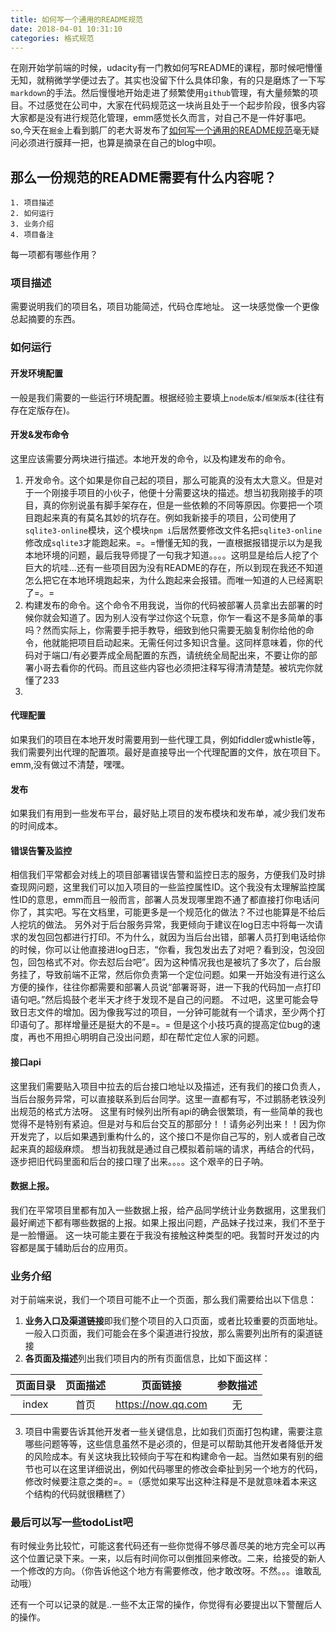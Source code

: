 ```yaml
---
title: 如何写一个通用的README规范
date: 2018-04-01 10:31:10
categories: 格式规范
---
```

在刚开始学前端的时候，udacity有一门教如何写README的课程，那时候吧懵懂无知，就稍微学学便过去了。其实也没留下什么具体印象，有的只是磨炼了一下写`markdown`的手法。然后慢慢地开始走进了频繁使用`github`管理，有大量频繁的项目。不过感觉在公司中，大家在代码规范这一块尚且处于一个起步阶段，很多内容大家都是没有进行规范化管理，emm感觉长久而言，对自己不是一件好事吧。
so,今天在`掘金`上看到鹅厂的老大哥发布了[如何写一个通用的README规范](https://juejin.im/post/5aaa06e4f265da237b21cf63?utm_source=gold_browser_extension)毫无疑问必须进行膜拜一把，也算是摘录在自己的blog中呗。
<!-- more -->
## 那么一份规范的README需要有什么内容呢？
```
1. 项目描述
2. 如何运行
3. 业务介绍
4. 项目备注
```
每一项都有哪些作用？
### 项目描述
需要说明我们的项目名，项目功能简述，代码仓库地址。 这一块感觉像一个更像总起摘要的东西。
### 如何运行
#### **开发环境配置**
一般是我们需要的一些运行环境配置。根据经验主要填上`node版本`/`框架版本`(往往有存在定版存在)。
#### **开发&发布**命令
这里应该需要分两块进行描述。本地开发的命令，以及构建发布的命令。

1. 开发命令。这个如果是你自己起的项目，那么可能真的没有太大意义。但是对于一个刚接手项目的小伙子，他便十分需要这块的描述。想当初我刚接手的项目，真的你别说虽有脚手架存在，但是一些依赖的不同等原因。你要把一个项目跑起来真的有莫名其妙的坑存在。例如我新接手的项目，公司使用了`sqlite3-online`模块，这个模块`npm i`后居然要修改文件名把`sqlite3-online`修改成`sqlite3`才能跑起来。=。=懵懂无知的我，一直根据报错提示以为是我本地环境的问题，最后我导师提了一句我才知道。。。。这明显是给后人挖了个巨大的坑哇...还有一些项目因为没有README的存在，所以到现在我还不知道怎么把它在本地环境跑起来，为什么跑起来会报错。而唯一知道的人已经离职了=。=
2. 构建发布的命令。这个命令不用我说，当你的代码被部署人员拿出去部署的时候你就会知道了。因为别人没有学过你这个玩意，你乍一看这不是多简单的事吗？然而实际上，你需要手把手教导，细致到他只需要无脑复制你给他的命令，他就能把项目启动起来。无需任何过多知识含量。这同样意味着，你的代码对于端口/有必要弄成全局配置的东西，请统统全局配出来，不要让你的部署小哥去看你的代码。而且这些内容也必须把注释写得清清楚楚。被坑完你就懂了233
3. 
#### 代理配置
如果我们的项目在本地开发时需要用到一些代理工具，例如fiddler或whistle等，我们需要列出代理的配置项。最好是直接导出一个代理配置的文件，放在项目下。emm,没有做过不清楚，嘿嘿。

#### 发布
如果我们有用到一些发布平台，最好贴上项目的发布模块和发布单，减少我们发布的时间成本。

#### **错误告警及监控**
相信我们平常都会对线上的项目部署错误告警和监控日志的服务，方便我们及时排查现网问题，这里我们可以加入项目的一些监控属性ID。这个我没有太理解监控属性ID的意思，emm而且一般而言，部署人员发现哪里跑不通了都直接打你电话问你了，其实吧。写在文档里，可能更多是一个规范化的做法？不过也能算是不给后人挖坑的做法。
另外对于后台服务异常，我更倾向于建议在log日志中将每一次请求的发包回包都进行打印。不为什么，就因为当后台出错，部署人员打到电话给你的时候，你可以让他直接进log日志，“你看，我包发出去了对吧？看到没，包没回包，回包格式不对。你去怼后台吧”。因为这种情况我也是被坑了多次了，后台服务挂了，导致前端不正常，然后你负责第一个定位问题。如果一开始没有进行这么方便的操作，往往你都需要和部署人员说“部署哥哥，进一下我的代码加一点打印语句吧。”然后捣鼓个老半天才终于发现不是自己的问题。
不过吧，这里可能会导致日志文件的增加。因为像我写过的项目，一分钟可能就有一个请求，至少两个打印语句了。那样增量还是挺大的不是=。= 但是这个小技巧真的提高定位bug的速度，再也不用担心明明自己没出问题，却在帮忙定位人家的问题。

#### **接口api**
这里我们需要贴入项目中拉去的后台接口地址以及描述，还有我们的接口负责人，当后台服务异常，可以直接联系到后台同学。这里一直都有写，不过鹅肠老铁没列出规范的格式方法呀。
这里有时候列出所有api的确会很繁琐，有一些简单的我也觉得不是特别有紧迫。但是对与和后台交互的那部分！！请务必列出来！！因为你开发完了，以后如果遇到重构什么的，这个接口不是你自己写的，别人或者自己改起来真的超级麻烦。
想当初我就是通过自己模拟着前端的请求，再结合的代码，逐步把旧代码里面和后台的接口理了出来。。。。这个艰辛的日子呐。

#### 数据上报。
我们在平常项目里都有加入一些数据上报，给产品同学统计业务数据用，这里我们最好阐述下都有哪些数据的上报。如果上报出问题，产品妹子找过来，我们不至于是一脸懵逼。
这一块可能主要在于我没有接触这种类型的吧。我暂时开发过的内容都是属于辅助后台的应用页。
### 业务介绍
对于前端来说，我们一个项目可能不止一个页面，那么我们需要给出以下信息：
1. **业务入口及渠道链接**即我们整个项目的入口页面，或者比较重要的页面地址。一般入口页面，我们可能会在多个渠道进行投放，那么需要列出所有的渠道链接
2. **各页面及描述**列出我们项目内的所有页面信息，比如下面这样：

| 页面目录 | 页面描述 | 页面链接 | 参数描述 |
|:------:|:------:|:------:|:------:|
| index  | 首页 | https://now.qq.com | 无 |
3. 项目中需要告诉其他开发者一些关键信息，比如我们页面打包构建，需要注意哪些问题等等，这些信息虽然不是必须的，但是可以帮助其他开发者降低开发的风险成本。有关这块我比较倾向于写在和构建命令一起。当然如果有别的细节也可以在这里详细说出，例如代码哪里的修改会牵扯到另一个地方的代码，修改时候要注意之类的=。=（感觉如果写出这种注释是不是就意味着本来这个结构的代码就很糟糕了）

### 最后可以写一些todoList吧
有时候业务比较忙，可能这套代码还有一些你觉得不够尽善尽美的地方完全可以再这个位置记录下来。一来，以后有时间你可以倒推回来修改。二来，给接受的新人一个修改的方向。（你告诉他这个地方有需要修改，他才敢改呀。不然。。。谁敢乱动哦）

还有一个可以记录的就是..一些不太正常的操作，你觉得有必要提出以下警醒后人的操作。